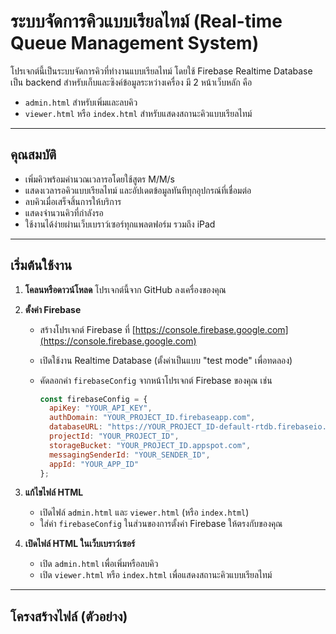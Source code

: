# ระบบจัดการคิวแบบเรียลไทม์ (Real-time Queue Management System)

โปรเจกต์นี้เป็นระบบจัดการคิวที่ทำงานแบบเรียลไทม์ โดยใช้ Firebase Realtime Database เป็น backend สำหรับเก็บและซิงค์ข้อมูลระหว่างเครื่อง มี 2 หน้าเว็บหลัก คือ

- `admin.html` สำหรับเพิ่มและลบคิว
- `viewer.html` หรือ `index.html` สำหรับแสดงสถานะคิวแบบเรียลไทม์

---

## คุณสมบัติ

- เพิ่มคิวพร้อมคำนวณเวลารอโดยใช้สูตร M/M/s
- แสดงเวลารอคิวแบบเรียลไทม์ และอัปเดตข้อมูลทันทีทุกอุปกรณ์ที่เชื่อมต่อ
- ลบคิวเมื่อเสร็จสิ้นการให้บริการ
- แสดงจำนวนคิวที่กำลังรอ
- ใช้งานได้ง่ายผ่านเว็บเบราว์เซอร์ทุกแพลตฟอร์ม รวมถึง iPad

---

## เริ่มต้นใช้งาน

1. **โคลนหรือดาวน์โหลด** โปรเจกต์นี้จาก GitHub ลงเครื่องของคุณ

2. **ตั้งค่า Firebase**
   - สร้างโปรเจกต์ Firebase ที่ [https://console.firebase.google.com](https://console.firebase.google.com)
   - เปิดใช้งาน Realtime Database (ตั้งค่าเป็นแบบ "test mode" เพื่อทดลอง)
   - คัดลอกค่า `firebaseConfig` จากหน้าโปรเจกต์ Firebase ของคุณ เช่น

     ```js
     const firebaseConfig = {
       apiKey: "YOUR_API_KEY",
       authDomain: "YOUR_PROJECT_ID.firebaseapp.com",
       databaseURL: "https://YOUR_PROJECT_ID-default-rtdb.firebaseio.com",
       projectId: "YOUR_PROJECT_ID",
       storageBucket: "YOUR_PROJECT_ID.appspot.com",
       messagingSenderId: "YOUR_SENDER_ID",
       appId: "YOUR_APP_ID"
     };
     ```

3. **แก้ไขไฟล์ HTML**
   - เปิดไฟล์ `admin.html` และ `viewer.html` (หรือ `index.html`)
   - ใส่ค่า `firebaseConfig` ในส่วนของการตั้งค่า Firebase ให้ตรงกับของคุณ

4. **เปิดไฟล์ HTML ในเว็บเบราว์เซอร์**
   - เปิด `admin.html` เพื่อเพิ่มหรือลบคิว
   - เปิด `viewer.html` หรือ `index.html` เพื่อแสดงสถานะคิวแบบเรียลไทม์

---

## โครงสร้างไฟล์ (ตัวอย่าง)
